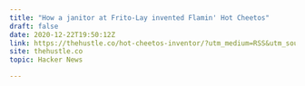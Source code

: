 ```yaml
---
title: "How a janitor at Frito-Lay invented Flamin' Hot Cheetos"
draft: false
date: 2020-12-22T19:50:12Z
link: https://thehustle.co/hot-cheetos-inventor/?utm_medium=RSS&utm_source=hune
site: thehustle.co
topic: Hacker News  

---
```

